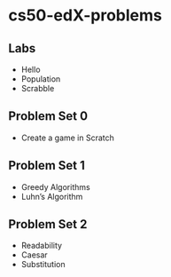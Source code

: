 # cs50-edX-problems

## Labs
* Hello
* Population
* Scrabble

## Problem Set 0
* Create a game in Scratch

## Problem Set 1
* Greedy Algorithms
* Luhn’s Algorithm

## Problem Set 2
* Readability
* Caesar
* Substitution
